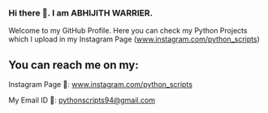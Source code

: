 ### Hi there 👋. I am ABHIJITH WARRIER.

Welcome to my GitHub Profile. Here you can check my Python Projects which I upload in my Instagram Page (www.instagram.com/python_scripts)

## You can reach me on my:
Instagram Page 🔗: www.instagram.com/python_scripts

My Email ID 📧: pythonscripts94@gmail.com



<!--
**abhijithwarrier/abhijithwarrier** is a ✨ _special_ ✨ repository because its `README.md` (this file) appears on your GitHub profile.

Here are some ideas to get you started:

- 🔭 I’m currently working on ...
- 🌱 I’m currently learning ...
- 👯 I’m looking to collaborate on ...
- 🤔 I’m looking for help with ...
- 💬 Ask me about ...
- 📫 How to reach me: ...
- 😄 Pronouns: ...
- ⚡ Fun fact: ...
-->
